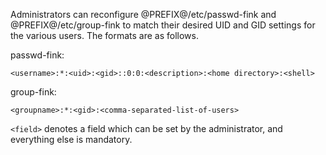 Administrators can reconfigure @PREFIX@/etc/passwd-fink and @PREFIX@/etc/group-fink
to match their desired UID and GID settings for the various users.  The formats are
as follows.

passwd-fink:

```
<username>:*:<uid>:<gid>::0:0:<description>:<home directory>:<shell>
```

group-fink:

```
<groupname>:*:<gid>:<comma-separated-list-of-users>
```

`<field>` denotes a field which can be set by the administrator, and everything
else is mandatory.
